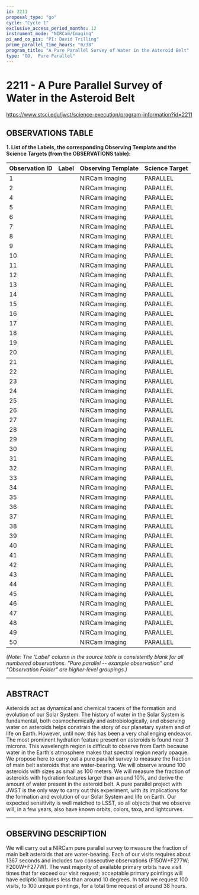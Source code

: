 ```yaml
---
id: 2211
proposal_type: "go"
cycle: "Cycle 1"
exclusive_access_period_months: 12
instrument_mode: "NIRCam/Imaging"
pi_and_co_pis: "PI: David Trilling"
prime_parallel_time_hours: "0/38"
program_title: "A Pure Parallel Survey of Water in the Asteroid Belt"
type: "GO,  Pure Parallel"
---
```

# 2211 - A Pure Parallel Survey of Water in the Asteroid Belt
https://www.stsci.edu/jwst/science-execution/program-information?id=2211
## OBSERVATIONS TABLE
**1. List of the Labels, the corresponding Observing Template and the Science Targets (from the OBSERVATIONS table):**

| Observation ID | Label | Observing Template | Science Target |
| :------------- | :---- | :----------------- | :------------- |
| 1              |       | NIRCam Imaging     | PARALLEL       |
| 2              |       | NIRCam Imaging     | PARALLEL       |
| 4              |       | NIRCam Imaging     | PARALLEL       |
| 5              |       | NIRCam Imaging     | PARALLEL       |
| 6              |       | NIRCam Imaging     | PARALLEL       |
| 7              |       | NIRCam Imaging     | PARALLEL       |
| 8              |       | NIRCam Imaging     | PARALLEL       |
| 9              |       | NIRCam Imaging     | PARALLEL       |
| 10             |       | NIRCam Imaging     | PARALLEL       |
| 11             |       | NIRCam Imaging     | PARALLEL       |
| 12             |       | NIRCam Imaging     | PARALLEL       |
| 13             |       | NIRCam Imaging     | PARALLEL       |
| 14             |       | NIRCam Imaging     | PARALLEL       |
| 15             |       | NIRCam Imaging     | PARALLEL       |
| 16             |       | NIRCam Imaging     | PARALLEL       |
| 17             |       | NIRCam Imaging     | PARALLEL       |
| 18             |       | NIRCam Imaging     | PARALLEL       |
| 19             |       | NIRCam Imaging     | PARALLEL       |
| 20             |       | NIRCam Imaging     | PARALLEL       |
| 21             |       | NIRCam Imaging     | PARALLEL       |
| 22             |       | NIRCam Imaging     | PARALLEL       |
| 23             |       | NIRCam Imaging     | PARALLEL       |
| 24             |       | NIRCam Imaging     | PARALLEL       |
| 25             |       | NIRCam Imaging     | PARALLEL       |
| 26             |       | NIRCam Imaging     | PARALLEL       |
| 27             |       | NIRCam Imaging     | PARALLEL       |
| 28             |       | NIRCam Imaging     | PARALLEL       |
| 29             |       | NIRCam Imaging     | PARALLEL       |
| 30             |       | NIRCam Imaging     | PARALLEL       |
| 31             |       | NIRCam Imaging     | PARALLEL       |
| 32             |       | NIRCam Imaging     | PARALLEL       |
| 33             |       | NIRCam Imaging     | PARALLEL       |
| 34             |       | NIRCam Imaging     | PARALLEL       |
| 35             |       | NIRCam Imaging     | PARALLEL       |
| 36             |       | NIRCam Imaging     | PARALLEL       |
| 37             |       | NIRCam Imaging     | PARALLEL       |
| 38             |       | NIRCam Imaging     | PARALLEL       |
| 39             |       | NIRCam Imaging     | PARALLEL       |
| 40             |       | NIRCam Imaging     | PARALLEL       |
| 41             |       | NIRCam Imaging     | PARALLEL       |
| 42             |       | NIRCam Imaging     | PARALLEL       |
| 43             |       | NIRCam Imaging     | PARALLEL       |
| 44             |       | NIRCam Imaging     | PARALLEL       |
| 45             |       | NIRCam Imaging     | PARALLEL       |
| 46             |       | NIRCam Imaging     | PARALLEL       |
| 47             |       | NIRCam Imaging     | PARALLEL       |
| 48             |       | NIRCam Imaging     | PARALLEL       |
| 49             |       | NIRCam Imaging     | PARALLEL       |
| 50             |       | NIRCam Imaging     | PARALLEL       |

*(Note: The 'Label' column in the source table is consistently blank for all numbered observations. "Pure parallel -- example observation" and "Observation Folder" are higher-level groupings.)*

---

## ABSTRACT

Asteroids act as dynamical and chemical tracers of the formation and evolution of our Solar System. The history of water in the Solar System is fundamental, both cosmochemically and astrobiologically, and observing water on asteroids helps constrain the story of our planetary system and of life on Earth. However, until now, this has been a very challenging endeavor. The most prominent hydration feature present on asteroids is found near 3 microns. This wavelength region is difficult to observe from Earth because water in the Earth's atmosphere makes that spectral region nearly opaque. We propose here to carry out a pure parallel survey to measure the fraction of main belt asteroids that are water-bearing. We will observe around 100 asteroids with sizes as small as 100 meters. We will measure the fraction of asteroids with hydration features larger than around 10%, and derive the amount of water present in the asteroid belt. A pure parallel project with JWST is the only way to carry out this experiment, with its implications for the formation and evolution of our Solar System and life on Earth. Our expected sensitivity is well matched to LSST, so all objects that we observe will, in a few years, also have known orbits, colors, taxa, and lightcurves.

---

## OBSERVING DESCRIPTION

We will carry out a NIRCam pure parallel survey to measure the fraction of main belt asteroids that are water-bearing. Each of our visits requires about 1367 seconds and includes two consecutive observations (F150W+F277W; F200W+F277W). The vast majority of available primary orbits have visit times that far exceed our visit request; acceptable primary pointings will have ecliptic latitudes less than around 10 degrees. In total we request 100 visits, to 100 unique pointings, for a total time request of around 38 hours.